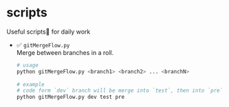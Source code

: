 # scripts
Useful scripts📃 for daily work

- ✅ `gitMergeFlow.py`    
  Merge between branches in a roll.
  
  ```sh
  # usage
  python gitMergeFlow.py <branch1> <branch2> ... <branchN>
    
  # example
  # code form `dev` branch will be merge into `test`, then into `pre`
  python gitMergeFlow.py dev test pre
  ```
